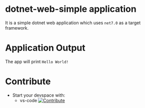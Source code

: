 # dotnet-web-simple application

It is a simple dotnet web application which uses `net7.0` as a target framework.

 
# Application Output

The app will print `Hello World!`


# Contribute
- Start your devspace with:
  - vs-code [![Contribute](https://www.eclipse.org/che/contribute.svg)](https://devspaces.apps.laptop1-03.cszevaco.com/#https://github.com/joelapatatechaude/dotnet-web-simple)
